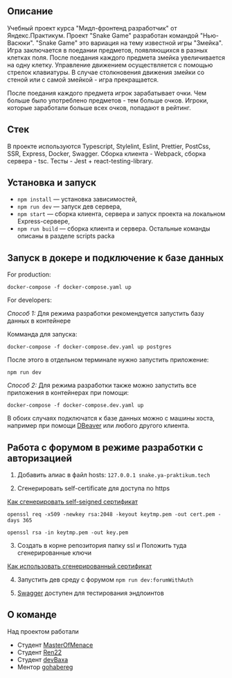 ## Описание

Учебный проект курса "Мидл-фронтенд разработчик" от Яндекс.Практикум.
Проект "Snake Game" разработан командой "Нью-Васюки".
"Snake Game" это вариация на тему известной игры "Змейка".
Игра заключается в поедании предметов, появляющихся в разных клетках поля.
После поедания каждого предмета змейка увеличивается на одну клетку.
Управление движением осуществляется с помощью стрелок клавиатуры.
В случае столкновения движения змейки со стеной или с самой змейкой - игра прекращается.

После поедания каждого предмета игрок зарабатывает очки.
Чем больше было употреблено предметов - тем больше очков.
Игроки, которые заработали больше всех очков, попадают в рейтинг.

## Стек

В проекте используются Typescript, Stylelint, Eslint, Prettier, PostCss, SSR, Express, Docker, Swagger. Сборка клиента - Webpack, сборка сервера - tsc.
Тесты - Jest + react-testing-library.

## Установка и запуск

- `npm install` — установка зависимостей,
- `npm run dev` — запуск дев сервера,
- `npm start` — сборка клиента, сервера и запуск проекта на локальном Express-сервере,
- `npm run build` — сборка клиента и сервера.
  Остальные команды описаны в разделе scripts packa

## Запуск в докере и подключение к базе данных
For production:

`docker-compose -f docker-compose.yaml up`

For developers:

*Способ 1:*
Для режима разработки рекомендуется запустить базу данных в контейнере 

Комманда для запуска:

`docker-compose -f docker-compose.dev.yaml up postgres`

После этого в отдельном терминале нужно запустить приложение:

`npm run dev`

*Способ 2:*
Для режима разработки также можно запустить все приложения в контейнерах при помощи:

`docker-compose -f docker-compose.dev.yaml up`

В обоих случаях подключатся к базе данных можно с машины хоста, например при помощи [DBeaver](https://dbeaver.io) или любого другого клиента.

## Работа с форумом в режиме разработки с авторизацией

1. Добавить алиас в файл hosts: 
`127.0.0.1 snake.ya-praktikum.tech`

2. Сгенерировать self-certificate для доступа по https 

[Как сгенерировать self-seigned сертификат](https://stackoverflow.com/questions/21397809/create-a-trusted-self-signed-ssl-cert-for-localhost-for-use-with-express-node)

`openssl req -x509 -newkey rsa:2048 -keyout keytmp.pem -out cert.pem -days 365`

`openssl rsa -in keytmp.pem -out key.pem`

3. Создать в корне репозитория папку ssl и Положить туда сгенерированные ключи

[Как использовать сгенерированный сертификат](https://blog.postman.com/using-self-signed-certificates-with-postman/)

4. Запустить дев среду с форумом
`npm run dev:forumWithAuth`

5. [Swagger](https://snake.ya-praktikum.tech:5000/api-docs) доступен для тестирования эндпоинтов

## О команде

Над проектом работали

- Студент [MasterOfMenace](https://github.com/MasterOfMenace)
- Студент [Ren22](https://github.com/Ren22)
- Студент [devBaxa](https://github.com/devBaxa)
- Ментор [gohabereg](https://github.com/gohabereg)
